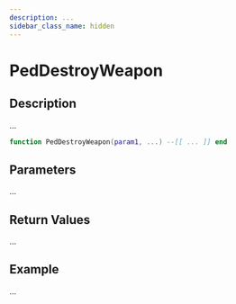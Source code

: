 ```yaml
---
description: ...
sidebar_class_name: hidden
---
```


# PedDestroyWeapon

## Description

...

```lua
function PedDestroyWeapon(param1, ...) --[[ ... ]] end
```

## Parameters

...

## Return Values

...

## Example

...

